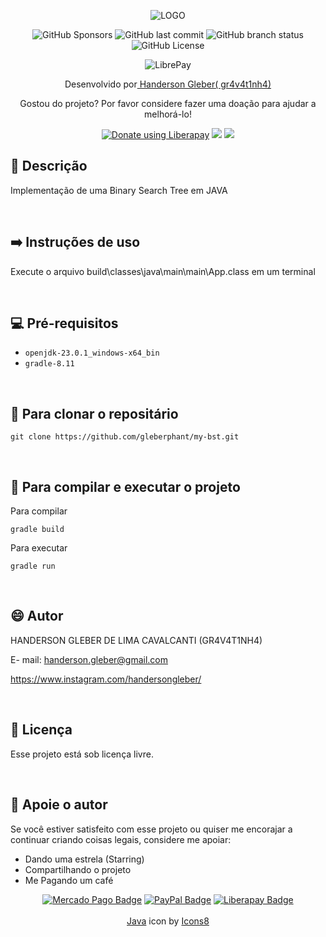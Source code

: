 <div  align="center">

![LOGO](https://img.icons8.com/plasticine/200/java-coffee-cup-logo.png)
<br>

![GitHub Sponsors](https://img.shields.io/github/sponsors/gleberphant)
![GitHub last commit](https://img.shields.io/github/last-commit/gleberphant/my-bst)
![GitHub branch status](https://img.shields.io/github/checks-status/gleberphant/my-bst/master)
![GitHub License](https://img.shields.io/github/license/gleberphant/my-bst)

![LibrePay](https://img.shields.io/liberapay/receives/gleberphant.svg?logo=liberapay)




Desenvolvido por<a href=biolivre.com.br/handersongleber> Handerson Gleber( gr4v4t1nh4) </a>


Gostou do projeto? Por favor considere fazer uma doação para ajudar a melhorá-lo!

<a href="https://liberapay.com/gleberphant/donate"><img alt="Donate using Liberapay" src="https://img.shields.io/badge/Liberapay-F6C915?logo=liberapay&logoColor=000&style=flat"></a>
<a href="http://link.mercadopago.com.br/handersongleber" ><img src="https://img.shields.io/badge/Mercado%20Pago-00B1EA?logo=mercadopago&logoColor=fff&style=flat"></a>
<a href="https://www.paypal.com/donate/?business=GZCPGEVTCZ8VW&no_recurring=0&currency_code=USD" ><img src="https://img.shields.io/badge/PayPal-003087?logo=paypal&logoColor=fff&style=flat"></a>


</div>



## 🐙 Descrição

Implementação de uma Binary Search Tree em JAVA

<br>

## ➡️ Instruções de uso

Execute o arquivo build\classes\java\main\main\App.class em um terminal

<br>

## 💻 Pré-requisitos

-  `openjdk-23.0.1_windows-x64_bin`
-  `gradle-8.11`

<br>

## 🚀 Para clonar o repositário

```
git clone https://github.com/gleberphant/my-bst.git
```

<br>

## 💾 Para compilar e executar o projeto

Para compilar
```
gradle build
```

Para executar
```
gradle run
```

<br>


## 😄 Autor

HANDERSON GLEBER DE LIMA CAVALCANTI (GR4V4T1NH4)

E- mail:  handerson.gleber@gmail.com

https://www.instagram.com/handersongleber/

<br>

## 📝 Licença

Esse projeto está sob licença livre. 

<br>

## 🤝 Apoie o autor

Se você estiver satisfeito com esse projeto ou quiser me encorajar a continuar criando coisas legais, considere me apoiar:

- Dando uma estrela (Starring) 
- Compartilhando o projeto 
- Me Pagando um café  


<div align=center>

[![Mercado Pago Badge](https://img.shields.io/badge/Mercado%20Pago-00B1EA?logo=mercadopago&logoColor=fff&style=flat)]("http://link.mercadopago.com.br/handersongleber") 
[![PayPal Badge](https://img.shields.io/badge/PayPal-003087?logo=paypal&logoColor=fff&style=flat)]("https://www.paypal.com/donate/?business=GZCPGEVTCZ8VW&no_recurring=0&currency_code=USD")
[![Liberapay Badge](https://img.shields.io/badge/Liberapay-F6C915?logo=liberapay&logoColor=000&style=flat)](https://liberapay.com/gleberphant/donate)
<br><br>
<a target="_blank" href="https://icons8.com/icon/FBycNmdwUQz1/java">Java</a> icon by <a target="_blank" href="https://icons8.com">Icons8</a>
</div>

